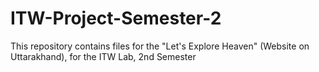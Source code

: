 # ITW-Project-Semester-2
This repository contains files for the "Let's Explore Heaven" (Website on Uttarakhand), for the ITW Lab, 2nd Semester
